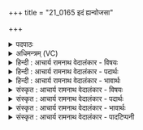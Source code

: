 +++
title = "21_0165 इदं ह्यन्वोजसा"

+++
<details><summary>पदपाठः</summary>

इ꣣द꣢म्। हि। अ꣡नु꣢꣯। ओ꣡ज꣢꣯सा। सु꣣त꣢म्। रा꣣धानाम्। पते। पि꣡ब꣢꣯। तु। अ꣣स्य꣢। गि꣢र्वणः। गिः। वनः। । १६५।
</details>

<details><summary>अधिमन्त्रम् (VC)</summary>

- इन्द्रः
- विश्वामित्रो गाथिनः
- गायत्री
- षड्जः
- ऐन्द्रं काण्डम्
</details>

<details><summary>हिन्दी : आचार्य रामनाथ वेदालंकार - विषयः</summary>

प्रथमः—मन्त्र में इन्द्र से प्रार्थना की गयी है।
</details>

<details><summary>हिन्दी : आचार्य रामनाथ वेदालंकार - पदार्थः</summary>

पदार्थान्वय -  हे (राधानां पते) आध्यात्मिक तथा भौतिक धनों के स्वामी परमात्मन् ! (इदं हि) यह भक्ति और कर्म का सोमरस (ओजसा) सम्पूर्ण बल और वेग के साथ (अनुसुतम्) हमने अनुक्रम से अभिषुत किया है। हे (गिर्वणः) वाणियों द्वारा संभजनीय और याचनीय देव ! आप (तु) शीघ्र ही (अस्य) इस मेरे भक्तिरस को और कर्मरस को (पिब) स्वीकार करें ॥१॥
</details>

<details><summary>हिन्दी : आचार्य रामनाथ वेदालंकार - भावार्थः</summary>

भावार्थ -  हे परमेश्वर ! आप आध्यात्मिक और भौतिक सकल ऋद्धि-सिद्धियों के परम अधिपति हैं। आपके पास किसी वस्तु की कमी नहीं है, तो भी हमारे प्रति प्रेमाधिक्य के कारण ही आप हमारे प्रेमोपहार को स्वीकार करते हैं। हे देव ! आपके लिए हमने सम्पूर्ण बल के साथ भक्तिरस और कर्मरस तैयार किया है। उसे स्वीकार कर हमें अनुगृहीत कीजिए ॥१॥
</details>

<details><summary>संस्कृत : आचार्य रामनाथ वेदालंकार - विषयः</summary>

अथेन्द्रः प्रार्थ्यते।
</details>

<details><summary>संस्कृत : आचार्य रामनाथ वेदालंकार - पदार्थः</summary>

पदार्थान्वय -  हे (राधानां पते) आध्यात्मिकानां भौतिकानां च धनानां स्वामिन् इन्द्र परमात्मन् ! राधः इति धननाम। निघं० २।१०। अयं शब्दः सकारान्तोऽकारान्तश्चोभयथापि वेदे प्रयुज्यते। तथापि प्रायशः सकारान्त एव। (इदं हि) एतत् किल भक्तिरसात्मकं कर्मरसात्मकं च सोमतत्त्वम् (ओजसा) सम्पूर्णबलेन सम्पूर्णवेगेन च (अनु सुतम्) अस्माभिरनुक्रमेण अभिषुतम् अस्ति। हे (गिर्वणः२) गीर्भिः संभजनीय याचनीय वा देव ! गिर्वणाः देवो भवति, गीर्भिरेनं वनयन्ति। निरु० ६।१४। गिर् पूर्वात् वन संभक्तौ, वनु याचने वा धातोरौणादिकोऽसुन्। त्वम् (तु३) क्षिप्रम् (अस्य४) इदं भक्तिकर्मरसरूपं वस्तु (पिब) स्वीकुरु। संहितायां द्व्यचोऽस्तिङः। अ० ६।३।१३५ इति दीर्घः ॥१॥५
</details>

<details><summary>संस्कृत : आचार्य रामनाथ वेदालंकार - भावार्थः</summary>

भावार्थ -  हे परमेश्वर ! त्वमाध्यात्मिकीनां भौतिकीनां च सर्वासाम् ऋद्धिसिद्धीनां परमोऽधिपतिर्विद्यसे। त्वं केनापि वस्तुना न हीयसे, तथाप्यस्मान् प्रति प्रेमातिरेककारणादेव त्वस्मदीयं प्रेमोपहारं स्वीकरोषि। हे देव ! त्वत्कृतेऽस्माभिः सम्पूर्णेन बलेन भक्तिरसः कर्मरसश्च सज्जीकृतोऽस्ति। तं स्वीकृत्यास्माननुगृहाण ॥१॥
</details>

<details><summary>संस्कृत : आचार्य रामनाथ वेदालंकार - पादटिप्पनी</summary>

टिप्पनी -   १. ऋ० ३।५१।१०, साम० ७३७। २. गिर्वणः। गिरः स्तुतयः, ताभिर्यो वन्यते सम्भज्यते स गिर्वणाः। तस्य सम्बोधनं गिर्वणः। सम्भजनीय—इति वि०। गीर्भिर्वेदानां विदुषां च वाणीभिर्वन्यते संसेव्यते यस्तत्संबुद्धौ। इति ऋ० १।१०।१२ भाष्ये, यो गीर्भिर्वन्यते याच्यते तत्संबुद्धौ इति च ऋ० ३।४१।४ भाष्ये द०। ३. तु क्षिप्रम्—इति वि०, भ०, सा०। ४. षष्ठीनिर्देशात् एकदेशमिति वाक्यशेषः—इति वि०। ५. ऋग्भाष्ये दयानन्दर्षिणा मन्त्रोऽयं राजपक्षे व्याख्यातः।
</details>